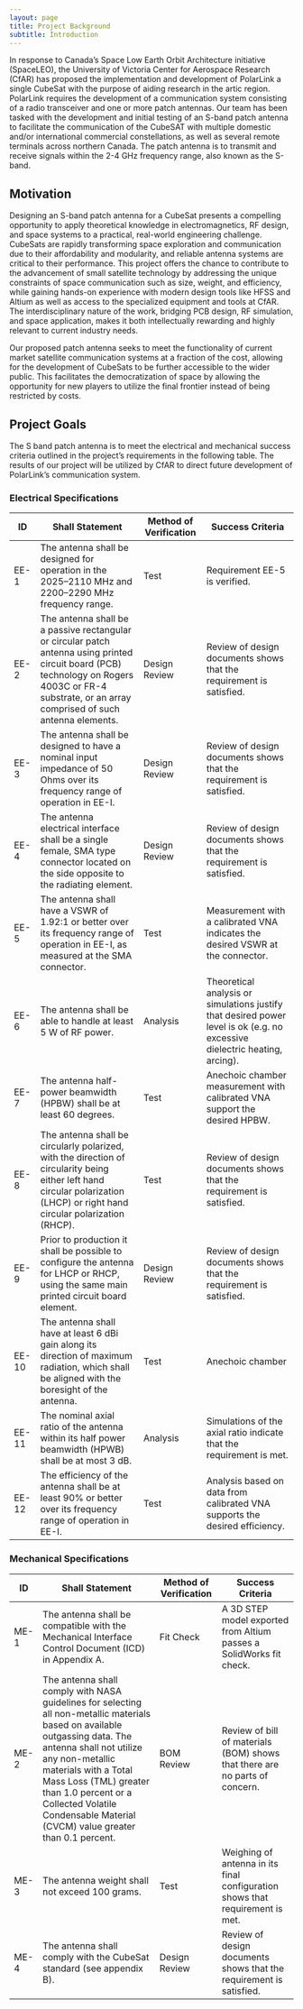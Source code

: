 ```yaml
---
layout: page
title: Project Background
subtitle: Introduction
---
```


In response to Canada’s Space Low Earth Orbit Architecture initiative (SpaceLEO), the University of Victoria Center for Aerospace Research (CfAR) has proposed the implementation and development of PolarLink a single CubeSat with the purpose of aiding research in the artic region. PolarLink requires the development of a communication system consisting of a radio transceiver and one or more patch antennas. Our team has been tasked with the development and initial testing of an S-band patch antenna to facilitate the communication of the CubeSAT with multiple domestic and/or international commercial constellations, as well as several remote terminals across northern Canada. The patch antenna is to transmit and receive signals within the 2-4 GHz frequency range, also known as the S-band.  

## Motivation

Designing an S-band patch antenna for a CubeSat presents a compelling opportunity to apply theoretical knowledge in electromagnetics, RF design, and space systems to a practical, real-world engineering challenge. CubeSats are rapidly transforming space exploration and communication due to their affordability and modularity, and reliable antenna systems are critical to their performance. This project offers the chance to contribute to the advancement of small satellite technology by addressing the unique constraints of space communication such as size, weight, and efficiency, while gaining hands-on experience with modern design tools like HFSS and Altium as well as access to the specialized equipment and tools at CfAR. The interdisciplinary nature of the work, bridging PCB design, RF simulation, and space application, makes it both intellectually rewarding and highly relevant to current industry needs.

Our proposed patch antenna seeks to meet the functionality of current market satellite communication systems at a fraction of the cost, allowing for the development of CubeSats to be further accessible to the wider public. This facilitates the democratization of space by allowing the opportunity for new players to utilize the final frontier instead of being restricted by costs.

## Project Goals

The S band patch antenna is to meet the electrical and mechanical success criteria outlined in the project’s requirements in the following table. The results of our project will be utilized by CfAR to direct future development of PolarLink’s communication system. 

### Electrical Specifications

| **ID**  | **Shall Statement** | **Method of Verification** | **Success Criteria** |
|--------|---------------------|-----------------------------|-----------------------|
| EE-1   | The antenna shall be designed for operation in the 2025–2110 MHz and 2200–2290 MHz frequency range. | Test | Requirement EE-5 is verified. |
| EE-2   | The antenna shall be a passive rectangular or circular patch antenna using printed circuit board (PCB) technology on Rogers 4003C or FR-4 substrate, or an array comprised of such antenna elements. | Design Review | Review of design documents shows that the requirement is satisfied. |
| EE-3   | The antenna shall be designed to have a nominal input impedance of 50 Ohms over its frequency range of operation in EE-I. | Design Review | Review of design documents shows that the requirement is satisfied. |
| EE-4   | The antenna electrical interface shall be a single female, SMA type connector located on the side opposite to the radiating element. | Design Review | Review of design documents shows that the requirement is satisfied. |
| EE-5   | The antenna shall have a VSWR of 1.92:1 or better over its frequency range of operation in EE-I, as measured at the SMA connector. | Test | Measurement with a calibrated VNA indicates the desired VSWR at the connector. |
| EE-6   | The antenna shall be able to handle at least 5 W of RF power. | Analysis | Theoretical analysis or simulations justify that desired power level is ok (e.g. no excessive dielectric heating, arcing). |
| EE-7   | The antenna half-power beamwidth (HPBW) shall be at least 60 degrees. | Test | Anechoic chamber measurement with calibrated VNA support the desired HPBW. |
| EE-8   | The antenna shall be circularly polarized, with the direction of circularity being either left hand circular polarization (LHCP) or right hand circular polarization (RHCP). | Test | Review of design documents shows that the requirement is satisfied. |
| EE-9   | Prior to production it shall be possible to configure the antenna for LHCP or RHCP, using the same main printed circuit board element. | Design Review | Review of design documents shows that the requirement is satisfied. |
| EE-10  | The antenna shall have at least 6 dBi gain along its direction of maximum radiation, which shall be aligned with the boresight of the antenna. | Test | Anechoic chamber |
| EE-11  | The nominal axial ratio of the antenna within its half power beamwidth (HPWB) shall be at most 3 dB. | Analysis | Simulations of the axial ratio indicate that the requirement is met. |
| EE-12  | The efficiency of the antenna shall be at least 90% or better over its frequency range of operation in EE-I. | Test | Analysis based on data from calibrated VNA supports the desired efficiency. |

### Mechanical Specifications

| **ID**   | **Shall Statement** | **Method of Verification** | **Success Criteria** |
|------|-----------------|------------------------|------------------|
| ME-1 | The antenna shall be compatible with the Mechanical Interface Control Document (ICD) in Appendix A. | Fit Check | A 3D STEP model exported from Altium passes a SolidWorks fit check. |
| ME-2 | The antenna shall comply with NASA guidelines for selecting all non-metallic materials based on available outgassing data. The antenna shall not utilize any non-metallic materials with a Total Mass Loss (TML) greater than 1.0 percent or a Collected Volatile Condensable Material (CVCM) value greater than 0.1 percent. | BOM Review | Review of bill of materials (BOM) shows that there are no parts of concern. |
| ME-3 | The antenna weight shall not exceed 100 grams. | Test | Weighing of antenna in its final configuration shows that requirement is met. |
| ME-4 | The antenna shall comply with the CubeSat standard (see appendix B). | Design Review | Review of design documents shows that the requirement is satisfied. |

